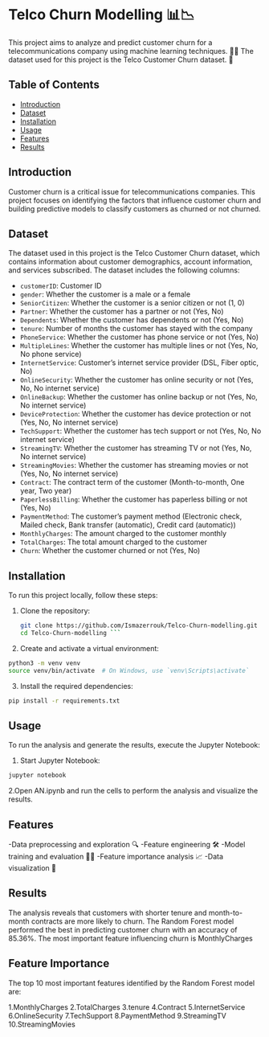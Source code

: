 # Telco Churn Modelling 📊📉

This project aims to analyze and predict customer churn for a telecommunications company using machine learning techniques. 🧠💡 The dataset used for this project is the Telco Customer Churn dataset. 📁

## Table of Contents
- [Introduction](#introduction)
- [Dataset](#dataset)
- [Installation](#installation)
- [Usage](#usage)
- [Features](#features)
- [Results](#results)


## Introduction
Customer churn is a critical issue for telecommunications companies. This project focuses on identifying the factors that influence customer churn and building predictive models to classify customers as churned or not churned.

## Dataset
The dataset used in this project is the Telco Customer Churn dataset, which contains information about customer demographics, account information, and services subscribed. The dataset includes the following columns:
- `customerID`: Customer ID
- `gender`: Whether the customer is a male or a female
- `SeniorCitizen`: Whether the customer is a senior citizen or not (1, 0)
- `Partner`: Whether the customer has a partner or not (Yes, No)
- `Dependents`: Whether the customer has dependents or not (Yes, No)
- `tenure`: Number of months the customer has stayed with the company
- `PhoneService`: Whether the customer has phone service or not (Yes, No)
- `MultipleLines`: Whether the customer has multiple lines or not (Yes, No, No phone service)
- `InternetService`: Customer’s internet service provider (DSL, Fiber optic, No)
- `OnlineSecurity`: Whether the customer has online security or not (Yes, No, No internet service)
- `OnlineBackup`: Whether the customer has online backup or not (Yes, No, No internet service)
- `DeviceProtection`: Whether the customer has device protection or not (Yes, No, No internet service)
- `TechSupport`: Whether the customer has tech support or not (Yes, No, No internet service)
- `StreamingTV`: Whether the customer has streaming TV or not (Yes, No, No internet service)
- `StreamingMovies`: Whether the customer has streaming movies or not (Yes, No, No internet service)
- `Contract`: The contract term of the customer (Month-to-month, One year, Two year)
- `PaperlessBilling`: Whether the customer has paperless billing or not (Yes, No)
- `PaymentMethod`: The customer’s payment method (Electronic check, Mailed check, Bank transfer (automatic), Credit card (automatic))
- `MonthlyCharges`: The amount charged to the customer monthly
- `TotalCharges`: The total amount charged to the customer
- `Churn`: Whether the customer churned or not (Yes, No)

## Installation
To run this project locally, follow these steps:

1. Clone the repository:
   ```sh
   git clone https://github.com/Ismazerrouk/Telco-Churn-modelling.git
   cd Telco-Churn-modelling ```

2. Create and activate a virtual environment:
```sh
python3 -m venv venv
source venv/bin/activate  # On Windows, use `venv\Scripts\activate`
```
3. Install the required dependencies:
```sh
pip install -r requirements.txt
```
## Usage
To run the analysis and generate the results, execute the Jupyter Notebook:

1. Start Jupyter Notebook:
```sh
jupyter notebook
```

2.Open AN.ipynb and run the cells to perform the analysis and visualize the results.

## Features 

-Data preprocessing and exploration 🔍
-Feature engineering 🛠️
-Model training and evaluation 🏋️‍♂️
-Feature importance analysis 📈
-Data visualization 🎨

## Results
The analysis reveals that customers with shorter tenure and month-to-month contracts are more likely to churn. The Random Forest model performed the best in predicting customer churn with an accuracy of 85.36%. The most important feature influencing churn is MonthlyCharges

## Feature Importance
The top 10 most important features identified by the Random Forest model are:

1.MonthlyCharges
2.TotalCharges
3.tenure
4.Contract
5.InternetService
6.OnlineSecurity
7.TechSupport
8.PaymentMethod
9.StreamingTV
10.StreamingMovies